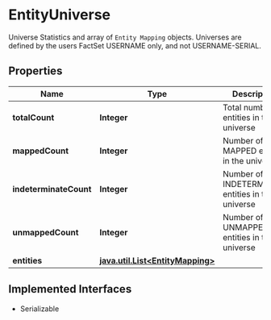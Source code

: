 

# EntityUniverse

Universe Statistics and array of `Entity Mapping` objects. Universes are defined by the users FactSet USERNAME only, and not USERNAME-SERIAL.

## Properties

Name | Type | Description | Notes
------------ | ------------- | ------------- | -------------
**totalCount** | **Integer** | Total number of entities in the universe |  [optional]
**mappedCount** | **Integer** | Number of MAPPED entities in the universe |  [optional]
**indeterminateCount** | **Integer** | Number of INDETERMINATE entities in the universe |  [optional]
**unmappedCount** | **Integer** | Number of UNMAPPED entities in the universe |  [optional]
**entities** | [**java.util.List&lt;EntityMapping&gt;**](EntityMapping.md) |  |  [optional]


## Implemented Interfaces

* Serializable


